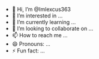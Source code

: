 - 👋 Hi, I’m @Imlexcus363
- 👀 I’m interested in ...
- 🌱 I’m currently learning ...
- 💞️ I’m looking to collaborate on ...
- 📫 How to reach me ...
- 😄 Pronouns: ...
- ⚡ Fun fact: ...

<!---
Imlexcus363/Imlexcus363 is a ✨ special ✨ repository because its `README.md` (this file) appears on your GitHub profile.
You can click the Preview link to take a look at your changes.
--->

